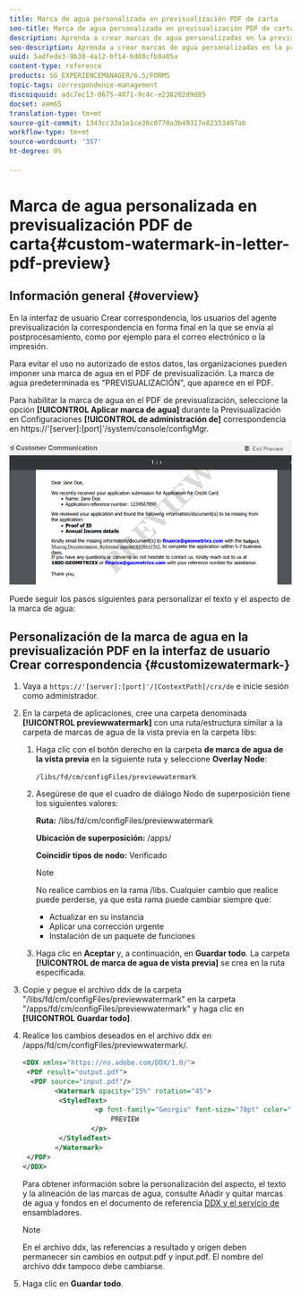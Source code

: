 ```yaml
---
title: Marca de agua personalizada en previsualización PDF de carta
seo-title: Marca de agua personalizada en previsualización PDF de carta
description: Aprenda a crear marcas de agua personalizadas en la previsualización PDF de letras.
seo-description: Aprenda a crear marcas de agua personalizadas en la previsualización PDF de letras.
uuid: 5adfede3-9b38-4a12-bf14-6d80cfb0a05a
content-type: reference
products: SG_EXPERIENCEMANAGER/6.5/FORMS
topic-tags: correspondence-management
discoiquuid: adc7ec13-0675-4071-9c4c-e238202d9d85
docset: aem65
translation-type: tm+mt
source-git-commit: 1343cc33a1e1ce26c0770a3b49317e82353497ab
workflow-type: tm+mt
source-wordcount: '357'
ht-degree: 0%

---
```



# Marca de agua personalizada en previsualización PDF de carta{#custom-watermark-in-letter-pdf-preview}

## Información general {#overview}

En la interfaz de usuario Crear correspondencia, los usuarios del agente previsualización la correspondencia en forma final en la que se envía al postprocesamiento, como por ejemplo para el correo electrónico o la impresión.

Para evitar el uso no autorizado de estos datos, las organizaciones pueden imponer una marca de agua en el PDF de previsualización. La marca de agua predeterminada es &quot;PREVISUALIZACIÓN&quot;, que aparece en el PDF.

Para habilitar la marca de agua en el PDF de previsualización, seleccione la opción **[!UICONTROL Aplicar marca de agua]** durante la Previsualización en Configuraciones **[!UICONTROL de administración de]** correspondencia en https://&#39;[server]:[port]&#39;/system/console/configMgr.

![default-watermark](assets/default-watermark.png)

Puede seguir los pasos siguientes para personalizar el texto y el aspecto de la marca de agua:

## Personalización de la marca de agua en la previsualización PDF en la interfaz de usuario Crear correspondencia {#customizewatermark-}

1. Vaya a `https://'[server]:[port]'/[ContextPath]/crx/de` e inicie sesión como administrador.
1. En la carpeta de aplicaciones, cree una carpeta denominada **[!UICONTROL previewwatermark]** con una ruta/estructura similar a la carpeta de marcas de agua de la vista previa en la carpeta libs:

   1. Haga clic con el botón derecho en la carpeta **de marca de agua de la vista previa** en la siguiente ruta y seleccione **Overlay Node**:

      `/libs/fd/cm/configFiles/previewwatermark`

   1. Asegúrese de que el cuadro de diálogo Nodo de superposición tiene los siguientes valores:

      **Ruta:** /libs/fd/cm/configFiles/previewwatermark

      **Ubicación de superposición:** /apps/

      **Coincidir tipos de nodo:** Verificado

      >[!NOTE]
      >
      >No realice cambios en la rama /libs. Cualquier cambio que realice puede perderse, ya que esta rama puede cambiar siempre que:
      >
      >    
      >    
      >    * Actualizar en su instancia
      >    * Aplicar una corrección urgente
      >    * Instalación de un paquete de funciones


   1. Haga clic en **Aceptar** y, a continuación, en **Guardar todo**. La carpeta **[!UICONTROL de marca de agua de vista previa]** se crea en la ruta especificada.



1. Copie y pegue el archivo ddx de la carpeta &quot;/libs/fd/cm/configFiles/previewwatermark&quot; en la carpeta &quot;/apps/fd/cm/configFiles/previewwatermark&quot; y haga clic en **[!UICONTROL Guardar todo]**.
1. Realice los cambios deseados en el archivo ddx en /apps/fd/cm/configFiles/previewwatermark/.

   ```xml
   <DDX xmlns="https://ns.adobe.com/DDX/1.0/">
    <PDF result="output.pdf">
     <PDF source="input.pdf"/>
           <Watermark opacity="15%" rotation="45">
            <StyledText>
                     <p font-family="Georgia" font-size="70pt" color="black" font-weight="bold">
                         PREVIEW
                    </p>
            </StyledText>
           </Watermark>
    </PDF>
   </DDX>
   ```

   Para obtener información sobre la personalización del aspecto, el texto y la alineación de las marcas de agua, consulte Añadir y quitar marcas de agua y fondos en el documento de referencia [DDX y el servicio de](https://help.adobe.com/en_US/livecycle/11.0/ddxRef.pdf) ensambladores.

   >[!NOTE]
   >
   >En el archivo ddx, las referencias a resultado y origen deben permanecer sin cambios en output.pdf y input.pdf. El nombre del archivo ddx tampoco debe cambiarse.

1. Haga clic en **Guardar todo**.

